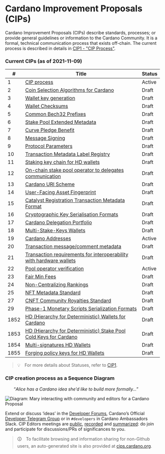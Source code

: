# Cardano Improvement Proposals (CIPs)


Cardano Improvement Proposals (CIPs) describe standards, processes; or provide general guidelines or information to the Cardano Community. It is a formal, technical communication process that exists off-chain.
The current process is described in details in [CIP1 - "CIP Process"](./CIP-0001).

### Current CIPs (as of 2021-11-09)

| # | Title | Status | 
| --- | --- | --- |
| 1 | [CIP process](./CIP-0001) | Active |
| 2 | [Coin Selection Algorithms for Cardano](./CIP-0002) | Draft |
| 3 | [Wallet key generation](./CIP-0003) | Draft |
| 4 | [Wallet Checksums](./CIP-0004) | Draft |
| 5 | [Common Bech32 Prefixes](./CIP-0005) | Draft |
| 6 | [Stake Pool Extended Metadata](./CIP-0006) | Draft |
| 7 | [Curve Pledge Benefit](./CIP-0007) | Draft |
| 8 | [Message Signing](./CIP-0008) | Draft |
| 9 | [Protocol Parameters](./CIP-0009) | Draft |
| 10 | [Transaction Metadata Label Registry](./CIP-0010) | Draft |
| 11 | [Staking key chain for HD wallets](./CIP-0011) | Draft |
| 12 | [On-chain stake pool operator to delegates communication](./CIP-0012) | Draft |
| 13 | [Cardano URI Scheme](./CIP-0013) | Draft |
| 14 | [User-Facing Asset Fingerprint](./CIP-0014) | Draft |
| 15 | [Catalyst Registration Transaction Metadata Format](./CIP-0015) | Draft |
| 16 | [Cryptographic Key Serialisation Formats](./CIP-0016) | Draft |
| 17 | [Cardano Delegation Portfolio](./CIP-0017) | Draft |
| 18 | [Multi-Stake-Keys Wallets](./CIP-0018) | Draft |
| 19 | [Cardano Addresses](./CIP-0019) | Active |
| 20 | [Transaction message/comment metadata](./CIP-0020) | Draft |
| 21 | [Transaction requirements for interoperability with hardware wallets](./CIP-0021) | Draft |
| 22 | [Pool operator verification](./CIP-0022) | Active |
| 23 | [Fair Min Fees](./CIP-0023) | Draft |
| 24 | [Non-Centralizing Rankings](./CIP-0024) | Draft |
| 25 | [NFT Metadata Standard](./CIP-0025) | Draft |
| 27 | [CNFT Community Royalties Standard](./CIP-0027) | Draft |
| 29 | [Phase-1 Monetary Scripts Serialization Formats](./CIP-0029) | Draft |
| 1852 | [HD (Hierarchy for Deterministic) Wallets for Cardano](./CIP-1852) | Draft |
| 1853 | [HD (Hierarchy for Deterministic) Stake Pool Cold Keys for Cardano](./CIP-1853) | Draft |
| 1854 | [Multi-signatures HD Wallets](./CIP-1854) | Draft |
| 1855 | [Forging policy keys for HD Wallets](./CIP-1855) | Draft |

> 💡 For more details about Statuses, refer to [CIP1](./CIP-0001).

### CIP creation process as a Sequence Diagram

  “_Alice has a Cardano idea she'd like to build more formally…_”

![Diagram: Mary interacting with community and editors for a Cardano Proposal](./BiweeklyMeetings/sequence_diagram.png?raw=true "sequence_diagram.png")

Extend or discuss ‘ideas’ in the [Developer Forums](https://forum.cardano.org/c/developers/cips/122), Cardano’s Official [Developer Telegram Group](https://t.me/CardanoDevelopersOfficial) or in `#developers` in Cardano Ambassadors Slack.
CIP Editors meetings are [public](https://www.crowdcast.io/cips-biweekly), [recorded](https://www.crowdcast.io/cips-biweekly) and [summarized](https://github.com/cardano-foundation/CIPs/tree/master/BiweeklyMeetings): do join and participate for discussions/PRs of significances to you.

> 🛈 To facilitate browsing and information sharing for non-Github users, an auto-generated site is also provided at [cips.cardano.org](https://cips.cardano.org/).
